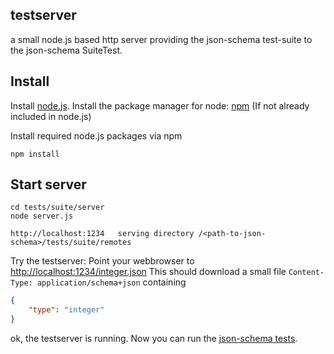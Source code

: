 ## testserver

a small node.js based http server providing the json-schema test-suite to the json-schema SuiteTest.

## Install

Install [node.js](http://nodejs.org/).
Install the package manager for node: [npm](https://npmjs.org/)  (If not already included in node.js)

Install required node.js packages via npm

	npm install

## Start server

	cd tests/suite/server
	node server.js

	http://localhost:1234   serving directory /<path-to-json-schema>/tests/suite/remotes

Try the testserver:
Point your webbrowser to [http://localhost:1234/integer.json](http://localhost:1234/integer.json)
This should download a small file `Content-Type: application/schema+json` containing

```json
{
    "type": "integer"
}
```

ok, the testserver is running.
Now you can run the [json-schema tests](../#tests).
